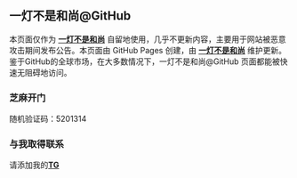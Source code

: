 一灯不是和尚@GitHub
----------

本页面仅作为 [**一灯不是和尚**](https://iyideng.me) 自留地使用，几乎不更新内容，主要用于网站被恶意攻击期间发布公告。本页面由 GitHub Pages 创建，由 [**一灯不是和尚**](https://iyideng.me) 维护更新。鉴于GitHub的全球市场，在大多数情况下，一灯不是和尚@GitHub 页面都能被快速无阻碍地访问。

### 芝麻开门
随机验证码：5201314

### 与我取得联系

请添加我的[**TG**](https://t.me/iyideng)
